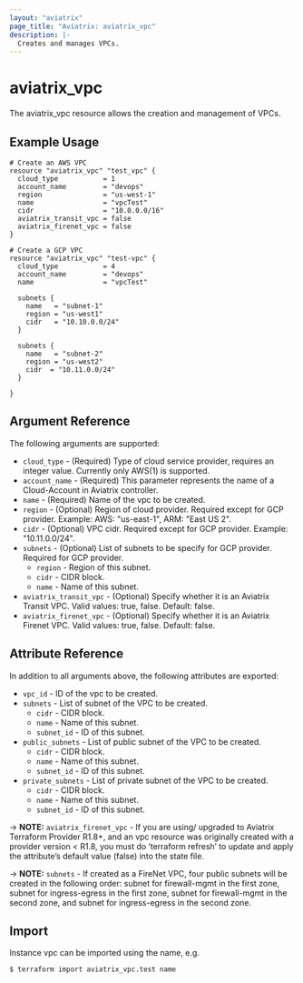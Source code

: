 ```yaml
---
layout: "aviatrix"
page_title: "Aviatrix: aviatrix_vpc"
description: |-
  Creates and manages VPCs.
---
```


# aviatrix_vpc

The aviatrix_vpc resource allows the creation and management of VPCs.

## Example Usage

```hcl
# Create an AWS VPC
resource "aviatrix_vpc" "test_vpc" {
  cloud_type           = 1
  account_name         = "devops"
  region               = "us-west-1"
  name                 = "vpcTest"
  cidr                 = "10.0.0.0/16"
  aviatrix_transit_vpc = false
  aviatrix_firenet_vpc = false
}

# Create a GCP VPC
resource "aviatrix_vpc" "test-vpc" {
  cloud_type           = 4
  account_name         = "devops"
  name                 = "vpcTest"

  subnets {
    name   = "subnet-1"
    region = "us-west1"
    cidr   = "10.10.0.0/24"
  }

  subnets {
    name   = "subnet-2"
    region = "us-west2"
    cidr  = "10.11.0.0/24"
  }

}
```

## Argument Reference

The following arguments are supported:

* `cloud_type` - (Required) Type of cloud service provider, requires an integer value. Currently only AWS(1) is supported.
* `account_name` - (Required) This parameter represents the name of a Cloud-Account in Aviatrix controller.
* `name` - (Required) Name of the vpc to be created.
* `region` - (Optional) Region of cloud provider. Required except for GCP provider. Example: AWS: "us-east-1", ARM: "East US 2".
* `cidr` - (Optional) VPC cidr. Required except for GCP provider. Example: "10.11.0.0/24".
* `subnets` - (Optional) List of subnets to be specify for GCP provider. Required for GCP provider.
  * `region` - Region of this subnet.
  * `cidr` - CIDR block.
  * `name` - Name of this subnet.
* `aviatrix_transit_vpc` - (Optional) Specify whether it is an Aviatrix Transit VPC. Valid values: true, false. Default: false.
* `aviatrix_firenet_vpc` - (Optional) Specify whether it is an Aviatrix Firenet VPC. Valid values: true, false. Default: false.

## Attribute Reference

In addition to all arguments above, the following attributes are exported:
 
* `vpc_id` - ID of the vpc to be created.
* `subnets` - List of subnet of the VPC to be created.
  * `cidr` - CIDR block.
  * `name` - Name of this subnet.
  * `subnet_id` - ID of this subnet.
* `public_subnets` - List of public subnet of the VPC to be created.
  * `cidr` - CIDR block.
  * `name` - Name of this subnet.
  * `subnet_id` - ID of this subnet.
* `private_subnets` - List of private subnet of the VPC to be created.
  * `cidr` - CIDR block.
  * `name` - Name of this subnet.
  * `subnet_id` - ID of this subnet.
    

-> **NOTE:** `aviatrix_firenet_vpc` - If you are using/ upgraded to Aviatrix Terraform Provider R1.8+, and an vpc resource was originally created with a provider version < R1.8, you must do ‘terraform refresh’ to update and apply the attribute’s default value (false) into the state file.

-> **NOTE:** `subnets` - If created as a FireNet VPC, four public subnets will be created in the following order: subnet for firewall-mgmt in the first zone, subnet for ingress-egress in the first zone, subnet for firewall-mgmt in the second zone, and subnet for ingress-egress in the second zone.

## Import

Instance vpc can be imported using the name, e.g.

```
$ terraform import aviatrix_vpc.test name
```
